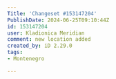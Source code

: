 ```yaml
---
Title: 'Changeset #153147204'
PublishDate: 2024-06-25T09:10:44Z
id: 153147204
user: Kladionica Meridian
comment: new location added
created_by: iD 2.29.0
tags:
- Montenegro

---
```

